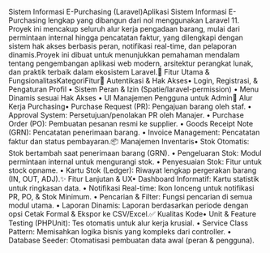 Sistem Informasi E-Purchasing (Laravel)Aplikasi Sistem Informasi E-Purchasing lengkap yang dibangun dari nol menggunakan Laravel 11. Proyek ini mencakup seluruh alur kerja pengadaan barang, mulai dari permintaan internal hingga pencatatan faktur, yang dilengkapi dengan sistem hak akses berbasis peran, notifikasi real-time, dan pelaporan dinamis.Proyek ini dibuat untuk menunjukkan pemahaman mendalam tentang pengembangan aplikasi web modern, arsitektur perangkat lunak, dan praktik terbaik dalam ekosistem Laravel.🚀 Fitur Utama & FungsionalitasKategoriFitur🔐 Autentikasi & Hak Akses• Login, Registrasi, & Pengaturan Profil  • Sistem Peran & Izin (Spatie/laravel-permission)  • Menu Dinamis sesuai Hak Akses  • UI Manajemen Pengguna untuk Admin🔄 Alur Kerja Purchasing• Purchase Request (PR): Pengajuan barang oleh staf.  • Approval System: Persetujuan/penolakan PR oleh Manajer.  • Purchase Order (PO): Pembuatan pesanan resmi ke supplier.  • Goods Receipt Note (GRN): Pencatatan penerimaan barang.  • Invoice Management: Pencatatan faktur dan status pembayaran.📦 Manajemen Inventaris• Stok Otomatis: Stok bertambah saat penerimaan barang (GRN).  • Pengeluaran Stok: Modul permintaan internal untuk mengurangi stok.  • Penyesuaian Stok: Fitur untuk stock opname.  • Kartu Stok (Ledger): Riwayat lengkap pergerakan barang (IN, OUT, ADJ).✨ Fitur Lanjutan & UX• Dashboard Informatif: Kartu statistik untuk ringkasan data.  • Notifikasi Real-time: Ikon lonceng untuk notifikasi PR, PO, & Stok Minimum.  • Pencarian & Filter: Fungsi pencarian di semua modul utama.  • Laporan Dinamis: Laporan berdasarkan periode dengan opsi Cetak Formal & Ekspor ke CSV/Excel.✅ Kualitas Kode• Unit & Feature Testing (PHPUnit): Tes otomatis untuk alur kerja krusial.  • Service Class Pattern: Memisahkan logika bisnis yang kompleks dari controller.  • Database Seeder: Otomatisasi pembuatan data awal (peran & pengguna).